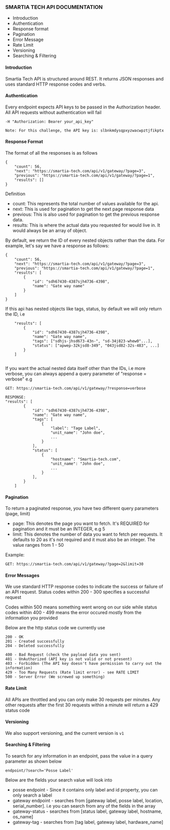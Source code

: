 ### SMARTIA TECH API DOCUMENTATION

- Introduction
- Authentication
- Response format
- Pagination
- Error Message
- Rate Limit
- Versioning
- Searching & Filtering


#### Introduction
Smartia Tech API is structured around REST. It returns JSON responses and uses standard HTTP response codes and verbs.


#### Authentication
Every endpoint expects API keys to be passed in the Authorization header. All API requests without authentication will fail

```buildoutcfg
-H "Authorization: Bearer your_api_key"
```

`Note: For this challenge, the API key is: slbnkmdysqpxyzwacwpztjfikptx`


#### Response Format
The format of all the responses is as follows

```buildoutcfg
{
    "count": 56,
    "next": "https://smartia-tech.com/api/v1/gateway/?page=3",
    "previous": "https://smartia-tech.com/api/v1/gateway/?page=1",
    "results": []
}
```

Definition
- count: This represents the total number of values available for the api.
- next: This is used for pagination to get the next page response data
- previous: This is also used for pagination to get the previous response data.
- results: This is where the actual data you requested for would live in. It would always be an array of object.


By default, we return the ID of every nested objects rather than the data. For example, let's say we have a response as follows:
```buildoutcfg
{
    "count": 56,
    "next": "https://smartia-tech.com/api/v1/gateway/?page=3",
    "previous": "https://smartia-tech.com/api/v1/gateway/?page=1",
    "results": [
        {
            "id": "sdh67430-4387sjh4736-4398",
            "name": "Gate way name"
        }
    ]
}
```

If this api has nested objects like tags, status, by default we will only return the ID, i.e

```buildoutcfg
    "results": [
        {
            "id": "sdh67430-4387sjh4736-4398",
            "name": "Gate way name",
            "tags": ["sdhjs-jhsd673-43n-", "sd-34j823-whew0"...],
            "status": ["apwep-32kjsd8-349", "043jsd82-32s-483", ...]
        }
    ]
    
```

If you want the actual nested data itself other than the IDs, i.e more verbose, you can always append a query parameter of "response = verbose"
e.g
```buildoutcfg
GET: https://smartia-tech.com/api/v1/gateway/?response=verbose

RESPONSE:
"results": [
        {
            "id": "sdh67430-4387sjh4736-4398",
            "name": "Gate way name",
            "tags": [
                {
                    "label": "Tage Label",
                    "unit_name": "John doe",
                    ...
                }
            ],
            "status": [
                {
                    "hostname": "Smartia-tech.com",
                    "unit_name": "John doe",
                    ...
                }
            ],
        }
    ]
```


#### Pagination
To return a paginated response, you have two different query parameters (page, limit)

- page: This denotes the page you want to fetch.
    It's REQUIRED for pagination and it must be an INTEGER, e.g 5
- limit: This denotes the number of data you want to fetch per requests. It defaults to 20 as it's not required and
it must also be an integer. The value ranges from 1 - 50

Example:
```buildoutcfg
GET: https://smartia-tech.com/api/v1/gateway/?page=2&limit=30
```


#### Error Messages
We use standard HTTP response codes to indicate the success or failure of an API request.
Status codes within 200 - 300 specifies a successful request

Codes within 500 means something went wrong on our side while status codes within 400 - 499 means the error occured 
mostly from the information you provided

Below are the http status code we currently use
```buildoutcfg
200 - OK
201 - Created successfully
204 - Deleted successfully

400 - Bad Request (check the payload data you sent)
401 - UnAuthorized (API key is not valid or not present)
403 - Forbidden (The API key doesn't have permission to carry out the information)
429 - Too Many Requests (Rate limit error) - see RATE LIMIT
500 - Server Error (We screwed up something)
```

#### Rate Limit
All APIs are throttled and you can only make 30 requests per minutes. Any other requests
after the first 30 requests within a minute will return a 429 status code

#### Versioning
We also support versioning, and the current version is `v1`


#### Searching & Filtering
To search for any information in an endpoint, pass the value in a query parameter as shown below
```buildoutcfg
endpoint/?search='Posse Label'
```

Below are the fields your search value will look into
- posse endpoint - Since it contains only label and id property, you can only search a label
- gateway endpoint - searches from [gateway label, posse label, location, serial_number]. i.e you can search from any of the fields in the array
- gateway-status - searches from [status label, gateway label, hostname, os_name]
- gateway-tag - searches from [tag label, gateway label, hardware_name]